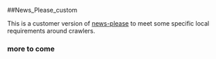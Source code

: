##News_Please_custom

This is a customer version of [news-please](https://github.com/fhamborg/news-please) to meet some specific local requirements around crawlers.

### more to come